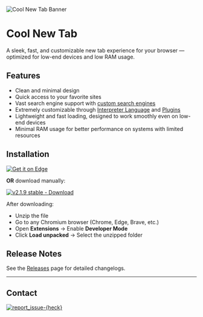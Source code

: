 ![Cool New Tab Banner](https://heckthetech.github.io/coolnewtab/useless/thumbnail.png)

# Cool New Tab

A sleek, fast, and customizable new tab experience for your browser — optimized for low-end devices and low RAM usage.

## Features

- Clean and minimal design  
- Quick access to your favorite sites  
- Vast search engine support with [custom search engines](https://heckthetech.github.io/coolnewtab/wiki/searchengine)  
- Extremely customizable through [Interpreter Language](https://heckthetech.github.io/coolnewtab/interpreterlanguage.html) and [Plugins](https://heckthetech.github.io/coolnewtab/pluginstore/)  
- Lightweight and fast loading, designed to work smoothly even on low-end devices  
- Minimal RAM usage for better performance on systems with limited resources  

## Installation

[![Get it on Edge](https://heckthetech.github.io/coolnewtab/useless/getonedge.png)](https://microsoftedge.microsoft.com/addons/detail/cool-new-tab/felhaffgopblgagelfogooobffpmcbjj)

**OR** download manually:

[![v2.1.9 stable - Download](https://img.shields.io/badge/v2.1.9%20stable-Download-blue?style=for-the-badge&logo=github)](https://github.com/heckthetech/coolnewtab/releases/latest)

After downloading:
- Unzip the file  
- Go to any Chromium browser (Chrome, Edge, Brave, etc.)  
- Open **Extensions** → Enable **Developer Mode**  
- Click **Load unpacked** → Select the unzipped folder  

## Release Notes

See the [Releases](https://github.com/heckthetech/coolnewtab/releases) page for detailed changelogs.

---

## Contact

[![report_issue-{heck}](https://img.shields.io/badge/report_issue-%7Bheck%7D-blue?logo=github&style=for-the-badge)](https://github.com/heckthetech/report)
